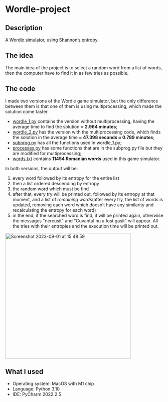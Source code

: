 # Wordle-project
## Description
A [Wordle simulator](https://www.nytimes.com/games/wordle/index.html), using [Shannon’s entropy](https://en.wikipedia.org/wiki/Entropy_(information_theory)). 

## The idea
The main idea of the project is to select a random word from a list of words, then the computer have to find it in as few tries as possible.

## The code
I made two versions of the Wordle game simulator, but the only difference between them is that one of them is using multiprocessing, which made the solution come faster.
-	[wordle_1.py](wordle_1.py) contains the version without multiprocessing, having the average time to find the solution ≈ **2.964 minutes**;
-	[wordle_2.py](wordle_2.py) has the version with the multiprocessing code, which finds the solution in the average time ≈ **47.398 seconds ≈ 0.789 minutes**;
-	[subprog.py](subprog.py) has all the functions used in wordle_1.py;
-	[processes.py](processes.py]) has some functions that are in the subprog.py file but they are modified for multiprocessing;
-	[words.txt](words.txt) contains **11454 Romanian words** used in this game simulator.

In both versions, the output will be:
1.	every word followed by its entropy for the entire list
2.	then a list ordered descending by entropy
3.	the random word which must be find
4.	after that, every try will be printed out, followed by its entropy at that moment, and a list of *remaining words*(after every try, the list of words is updated, removing each word which doesn’t have any similarity and recalculating the entropy for each word)
5.	in the end, if the searched word is find, it will be printed again, otherwise the messages "nereusit" and "Cuvantul nu a fost gasit" will appear. All the tries with their entropies and the execution time will be printed out.

<img width="400" alt="Screenshot 2023-09-01 at 15 48 59" src="https://github.com/TaviF24/Wordle-project/assets/118764142/d2601d4a-da0e-4789-ad63-f8d9ed0217ef">

## What I used
-	Operating system: MacOS with M1 chip
-	Language: Python 3.10
-	IDE: PyCharm 2022.2.5

 
